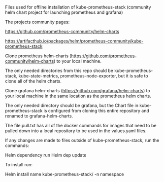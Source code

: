 Files used for offline installation of kube-prometheus-stack (community helm chart project for launching prometheus and grafana) 

The projects community pages:

  https://github.com/prometheus-community/helm-charts
  
  https://artifacthub.io/packages/helm/prometheus-community/kube-prometheus-stack


Clone prometheus helm-charts (https://github.com/prometheus-community/helm-charts) to your local machine.

The only needed directories from this repo should be kube-prometheus-stack, kube-state-metrics, prometheus-node-exporter, but it is safe to clone all of the helm charts.


Clone grafana helm-charts (https://github.com/grafana/helm-charts) to your local machine in the same location as the prometheus helm charts.

The only needed directory should be grafana, but the Chart file in kube-prometheus-stack is configured from cloning this entire repository and renamed to grafana-helm-charts.


The file pull.txt has all of the docker commands for images that need to be pulled down into a local repository to be used in the values.yaml files.


If any changes are made to files outside of kube-prometheus-stack, run the commands:

  Helm dependency run
  Helm dep update

To install run:

  Helm install name kube-prometheus-stack/ -n namespace


